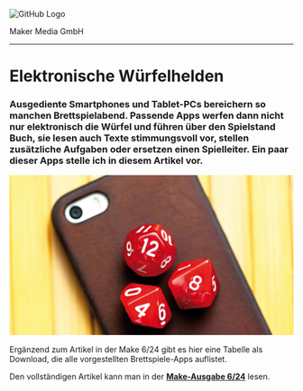 ![GitHub Logo](http://www.heise.de/make/icons/make_logo.png)

Maker Media GmbH

***

# Elektronische Würfelhelden

### Ausgediente Smartphones und Tablet-PCs bereichern so manchen Brettspielabend. Passende Apps werfen dann nicht nur elektronisch die Würfel und führen über den Spielstand Buch, sie lesen auch Texte stimmungsvoll vor, stellen zusätzliche Aufgaben oder ersetzen einen Spielleiter. Ein paar dieser Apps stelle ich in diesem Artikel vor.

![Aufmacherbild aus dem Heft](./banner_brettspiele_apps.jpg)

Ergänzend zum Artikel in der Make 6/24 gibt es hier eine Tabelle als Download, die alle vorgestellten Brettspiele-Apps auflistet.

Den vollständigen Artikel kann man in der **[Make-Ausgabe 6/24](https://www.heise.de/select/make/2024/6)** lesen.
